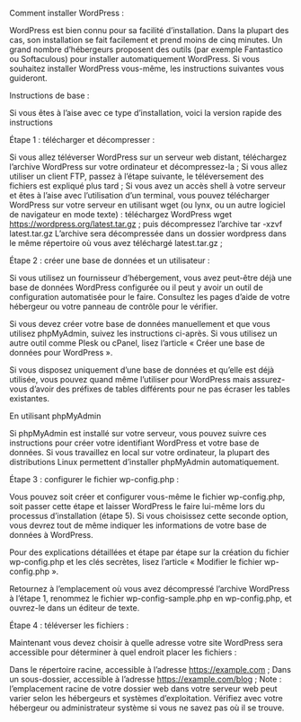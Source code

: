 Comment installer WordPress : 

WordPress est bien connu pour sa facilité d’installation. Dans la plupart des cas, son installation se fait facilement et prend moins de cinq minutes. Un grand nombre d’hébergeurs proposent des outils (par exemple Fantastico ou Softaculous) pour installer automatiquement WordPress.
Si vous souhaitez installer WordPress vous-même, les instructions suivantes vous guideront.

Instructions de base : 

Si vous êtes à l’aise avec ce type d’installation, voici la version rapide des instructions

Étape 1 : télécharger et décompresser : 

Si vous allez téléverser WordPress sur un serveur web distant, téléchargez l’archive WordPress sur votre ordinateur et décompressez-la ;
Si vous allez utiliser un client FTP, passez à l’étape suivante, le téléversement des fichiers est expliqué plus tard ;
Si vous avez un accès shell à votre serveur et êtes à l’aise avec l’utilisation d’un terminal, vous pouvez télécharger WordPress sur votre serveur en utilisant wget (ou lynx, ou un autre logiciel de navigateur en mode texte) :
téléchargez WordPress wget https://wordpress.org/latest.tar.gz ;
puis décompressez l’archive tar -xzvf latest.tar.gz
L’archive sera décompressée dans un dossier wordpress dans le même répertoire où vous avez téléchargé latest.tar.gz ;

Étape 2 : créer une base de données et un utilisateur : 

Si vous utilisez un fournisseur d’hébergement, vous avez peut-être déjà une base de données WordPress configurée ou il peut y avoir un outil de configuration automatisée pour le faire. Consultez les pages d’aide de votre hébergeur ou votre panneau de contrôle pour le vérifier.

Si vous devez créer votre base de données manuellement et que vous utilisez phpMyAdmin, suivez les instructions ci-après. Si vous utilisez un autre outil comme Plesk ou cPanel, lisez l’article « Créer une base de données pour WordPress ».

Si vous disposez uniquement d’une base de données et qu’elle est déjà utilisée, vous pouvez quand même l’utiliser pour WordPress mais assurez-vous d’avoir des préfixes de tables différents pour ne pas écraser les tables existantes.

En utilisant phpMyAdmin

Si phpMyAdmin est installé sur votre serveur, vous pouvez suivre ces instructions pour créer votre identifiant WordPress et votre base de données. Si vous travaillez en local sur votre ordinateur, la plupart des distributions Linux permettent d’installer phpMyAdmin automatiquement.


Étape 3 : configurer le fichier wp-config.php : 

Vous pouvez soit créer et configurer vous-même le fichier wp-config.php, soit passer cette étape et laisser WordPress le faire lui-même lors du processus d’installation (étape 5). Si vous choisissez cette seconde option, vous devrez tout de même indiquer les informations de votre base de données à WordPress.

Pour des explications détaillées et étape par étape sur la création du fichier wp-config.php et les clés secrètes, lisez l’article « Modifier le fichier wp-config.php ».

Retournez à l’emplacement où vous avez décompressé l’archive WordPress à l’étape 1, renommez le fichier wp-config-sample.php en wp-config.php, et ouvrez-le dans un éditeur de texte.

Étape 4 : téléverser les fichiers : 

Maintenant vous devez choisir à quelle adresse votre site WordPress sera accessible pour déterminer à quel endroit placer les fichiers :

Dans le répertoire racine, accessible à l’adresse https://example.com ;
Dans un sous-dossier, accessible à l’adresse https://example.com/blog ;
Note : l’emplacement racine de votre dossier web dans votre serveur web peut varier selon les hébergeurs et systèmes d’exploitation. Vérifiez avec votre hébergeur ou administrateur système si vous ne savez pas où il se trouve.
